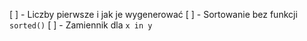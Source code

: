 [ ] - Liczby pierwsze i jak je wygenerować
[ ] - Sortowanie bez funkcji `sorted()`
[ ] - Zamiennik dla `x in y`